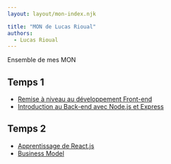 ```yaml
---
layout: layout/mon-index.njk

title: "MON de Lucas Rioual"
authors:
  - Lucas Rioual
---
```


Ensemble de mes MON 

## Temps 1

* [Remise à niveau au développement Front-end](./temps-1.1)
* [Introduction au Back-end avec Node.js et Express](./temps-1.2)

## Temps 2

* [Apprentissage de React.js](./temps-1.3)
* [Business Model](./temps-1.4)



